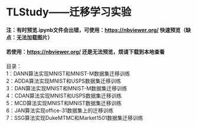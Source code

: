 # TLStudy——迁移学习实验
#### 注：有时预览.ipynb文件会出错，可使用：https://nbviewer.org/ 快速预览（缺点：无法加载图片）
#### 若使用：https://nbviewer.org/ 还是无法预览，烦请下载到本地查看
目录：<br/>
1：DANN算法实现MNIST和MNIST-M数据集迁移训练<br/>
2：ADDA算法实现MNIST和USPS数据集迁移训练<br/>
3：DAN算法实现MNIST和MNIST-M数据集迁移训练<br/>
4：CDAN算法实现MNIST和USPS数据集迁移训练<br/>
5：MCD算法实现MNIST和MNIST数据集迁移训练<br/>
6：JAN算法实现office-31数据集上的迁移训练<br/>
7：SSG算法实现DukeMTMC和Market1501数据集迁移训练<br/>
